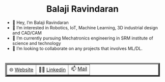 <h1 align="center">Balaji Ravindaran</h1>


- 👋 Hey, I’m Balaji Ravindaran
- 👀 I’m interested in Robotics, IoT, Machine Learning, 3D industrial design and CAD/CAM
- 🌱 I’m currently pursuing Mechatronics engineering in SRM institute of science and technology
- 💞️ I’m looking to collaborate on any projects that involves ML/DL. 

<h1></h1>
<table align="center" border = "5px">
 <tr>
  <td> 🌐 <a href = "https://balajiravindaran.netlify.app/">Website</a></td>
  <td> 👨‍💼 <a href = "https://www.linkedin.com/in/balaji-ravindaran/">Linkedin</a></td>
  <td> 📫 <a href = "mailto:balaji05.ravindaran@gmail.com">Mail</a></td>
 </tr>
</table>
